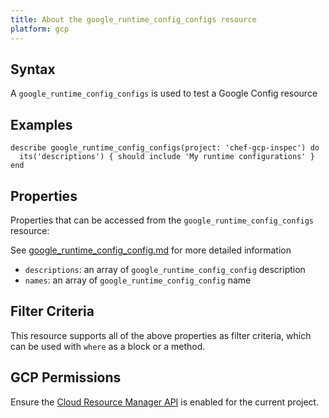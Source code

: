 ```yaml
---
title: About the google_runtime_config_configs resource
platform: gcp
---
```


## Syntax
A `google_runtime_config_configs` is used to test a Google Config resource

## Examples
```
describe google_runtime_config_configs(project: 'chef-gcp-inspec') do
  its('descriptions') { should include 'My runtime configurations' }
end
```

## Properties
Properties that can be accessed from the `google_runtime_config_configs` resource:

See [google_runtime_config_config.md](google_runtime_config_config.md) for more detailed information
  * `descriptions`: an array of `google_runtime_config_config` description
  * `names`: an array of `google_runtime_config_config` name

## Filter Criteria
This resource supports all of the above properties as filter criteria, which can be used
with `where` as a block or a method.

## GCP Permissions

Ensure the [Cloud Resource Manager API](https://console.cloud.google.com/apis/library/cloudresourcemanager.googleapis.com/) is enabled for the current project.
